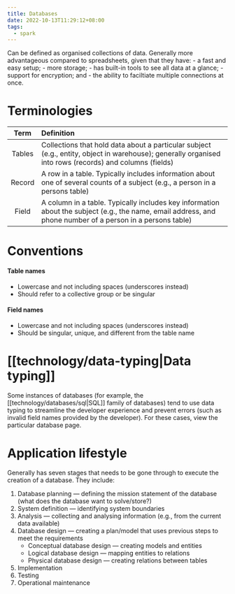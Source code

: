 ```yaml
---
title: Databases
date: 2022-10-13T11:29:12+08:00
tags:
  - spark
---
```


Can be defined as organised collections of data. Generally more advantageous compared to spreadsheets, given that they have:
	- a fast and easy setup;
	- more storage;
	- has built-in tools to see all data at a glance;
	- support for encryption; and
	- the ability to faciltiate multiple connections at once.

# Terminologies

| Term | Definition |
|:-:|:-|
| Tables | Collections that hold data about a particular subject (e.g., entity, object in warehouse); generally organised into rows (records) and columns (fields) |
| Record | A row in a table. Typically includes information about one of several counts of a subject (e.g., a person in a persons table) |
| Field | A column in a table. Typically includes key information about the subject (e.g., the name, email address, and phone number of a person in a persons table) |

# Conventions
#### Table names
- Lowercase and not including spaces (underscores instead)
- Should refer to a collective group or be singular

#### Field names
- Lowercase and not including spaces (underscores instead)
- Should be singular, unique, and different from the table name

# [[technology/data-typing|Data typing]]
Some instances of databases (for example, the [[technology/databases/sql|SQL]] family of databases) tend to use data typing to streamline the developer experience and prevent errors (such as invalid field names provided by the developer). For these cases, view the particular database page.

# Application lifestyle

Generally has seven stages that needs to be gone through to execute the creation of a database. They include:

1. Database planning — defining the mission statement of the database (what does the database want to solve/store?)
2. System definition — identifying system boundaries
3. Analysis — collecting and analysing information (e.g., from the current data available)
4. Database design — creating a plan/model that uses previous steps to meet the requirements
	- Conceptual database design — creating models and entities
	- Logical database design — mapping entities to relations
	- Physical database design — creating relations between tables
5. Implementation
6. Testing
7. Operational maintenance
